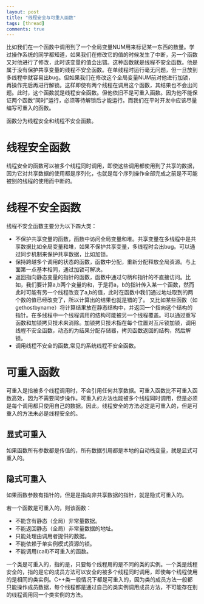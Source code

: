 ```yaml
---
layout: post
title: "线程安全与可重入函数"
tags: [thread]
comments: true
---
```


比如我们在一个函数中调用到了一个全局变量NUM用来标记某一东西的数量。学过操作系统的同学都知道，如果我们在修改它的值的时候发生了中断，另一个函数又对他进行了修改，此时该变量的值会出错。这种函数就是线程不安全函数。他是属于没有保护共享变量的线程不安全函数。在单线程时运行毫无问题，但一旦放到多线程中就容易出bug。但如果我们在修改这个全局变量NUM前对他进行加锁，再操作完后再进行解锁。这样即使有两个线程在调用这个函数，其结果也不会出问题。此时，这个函数就是线程安全函数。但他依旧不是可重入函数。因为他不能保证两个函数“同时”运行，必须等待解锁后才能运行。而我们在平时开发中应该尽量编写可重入的函数。 

函数分为线程安全和线程不安全函数。
# 线程安全函数
线程安全的函数可以被多个线程同时调用，即使这些调用都使用到了共享的数据，因为它对共享数据的使用都是序列化，也就是每个序列操作全部完成之前是不可能被别的线程的使用而中断的。
# 线程不安全函数
线程不安全函数主要分为以下四大类：
* 不保护共享变量的函数，函数中访问全局变量和堆。共享变量在多线程中是共享数据比如全局变量和堆，如果不保护共享变量，多线程时会出bug。可以通过同步机制来保护共享数据，比如加锁。
* 保持跨越多个调用的状态的函数，函数中分配，重新分配释放全局资源。与上面第一点基本相同，通过加锁可解决。
* 返回指向静态变量的指针的函数，函数中通过句柄和指针的不直接访问。比如，我们要计算a,b两个变量的和，于是将a，b的指针传入某一个函数，然而此时可能有另一个线程改变了a,b的值，此时在函数中我们通过地址取到的两个数的值已经改变了，所以计算出的结果也就是错的了。
又比如某些函数（如gethostbyname）将计算结果放在静态结构中，并返回一个指向这个结构的指针。在多线程中一个线程调用的结构可能被另一个线程覆盖。可以通过重写函数和加锁拷贝技术来消除。加锁拷贝技术指在每个位置对互斥锁加锁，调用线程不安全函数，动态的为结果分配存储器，拷贝函数返回的结构，然后解锁。
* 调用线程不安全的函数,常见的系统线程不安全函数。
# 可重入函数
可重入是指被多个线程调用时，不会引用任何共享数据。可重入函数比不可重入函数高效，因为不需要同步操作。可重入的方法也能被多个线程同时调用，但是必须是每个调用都只使用自己的数据。因此，线程安全的方法必定是可重入的，但是可重入的方法未必是线程安全的。
## 显式可重入
如果函数所有参数都是传值的，所有数据引用都是本地的自动栈变量，就是显式可重入的。
## 隐式可重入
如果函数参数有指针的，但是是指向非共享数据的指针，就是隐式可重入的。

若一个函数是可重入的，则该函数：
* 不能含有静态（全局）非常量数据。
* 不能返回静态（全局）非常量数据的地址。
* 只能处理由调用者提供的数据。
* 不能依赖于单实例模式资源的锁。
* 不能调用(call)不可重入的函数。

一个类是可重入的，指的是，只要每个线程用的是不同的类的实例。一个类是线程安全的，指的是它的成员方法可以安全的被多个线程同时调用，即使每个线程使用的是相同的类实例。C++类一般情况下都是可重入的，因为类的成员方法一般都只能操作成员数据，每个线程都是通过自己的类实例调用成员方法，不可能存在别的线程调用同一个类实例的方法。